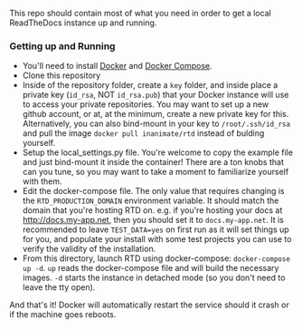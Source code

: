 This repo should contain most of what you need in order to get a local
ReadTheDocs instance up and running.

### Getting up and Running
 - You'll need to install [Docker](https://docs.docker.com/engine/installation/)
   and [Docker Compose](https://docs.docker.com/compose/install/).
 - Clone this repository
 - Inside of the repository folder, create a `key` folder, and inside place a
   private key (`id_rsa`, NOT `id_rsa.pub`) that your Docker instance will use
   to access your private repositories. You may want to set up a new github
   account, or at, at the minimum, create a new private key for this.
   Alternatively, you can also bind-mount in your key to `/root/.ssh/id_rsa`
   and pull the image `docker pull inanimate/rtd` instead of bulding yourself.
 - Setup the local_settings.py file. You're welcome to copy the example file
   and just bind-mount it inside the container!
   There are a ton knobs that can you tune, so you may want to take a moment to
   familiarize yourself with them.
 - Edit the docker-compose file. The only value that requires changing is the
   `RTD_PRODUCTION_DOMAIN` environment variable. It should match the domain that
   you're hosting RTD on. e.g. if you're hosting your docs at 
   http://docs.my-app.net, then you should set it to `docs.my-app.net`. It is 
   recommended to leave `TEST_DATA=yes` on first run as it will set things up
   for you, and populate your install with some test projects you can use to
   verify the validity of the installation.
 - From this directory, launch RTD using docker-compose: `docker-compose up -d`.
   `up` reads the docker-compose file and will build the necessary images. 
   `-d` starts the instance in detached mode (so you don't need to leave the tty
   open).

And that's it! Docker will automatically restart the service should it crash or
if the machine goes reboots.

